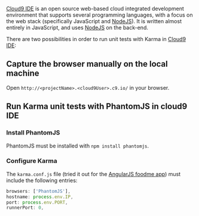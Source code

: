 [Cloud9 IDE] is an open source web-based cloud integrated development environment that supports several programming languages, with a focus on the web stack (specifically JavaScript and [NodeJS]). It is written almost entirely in JavaScript, and uses [NodeJS] on the back-end.


There are two possibilities in order to run unit tests with Karma in [Cloud9 IDE]:

## Capture the browser manually on the local machine

Open `http://<projectName>.<cloud9User>.c9.io/` in your browser.

## Run Karma unit tests with PhantomJS in cloud9 IDE

### Install PhantomJS
PhantomJS must be installed with `npm install phantomjs`.

### Configure Karma
The `karma.conf.js` file (tried it out for the [AngularJS foodme app]) must include the following entries:

```javascript
browsers: ['PhantomJS'],
hostname: process.env.IP,
port: process.env.PORT,
runnerPort: 0,
```

[Cloud9 IDE]: https://c9.io/
[AngularJS foodme app]: https://github.com/IgorMinar/foodme
[NodeJS]: http://nodejs.org/
